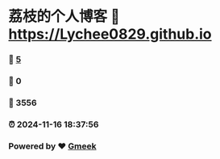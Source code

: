 # 荔枝的个人博客 :link: https://Lychee0829.github.io 
### :page_facing_up: [5](https://Lychee0829.github.io/tag.html) 
### :speech_balloon: 0 
### :hibiscus: 3556 
### :alarm_clock: 2024-11-16 18:37:56 
### Powered by :heart: [Gmeek](https://github.com/Meekdai/Gmeek)
